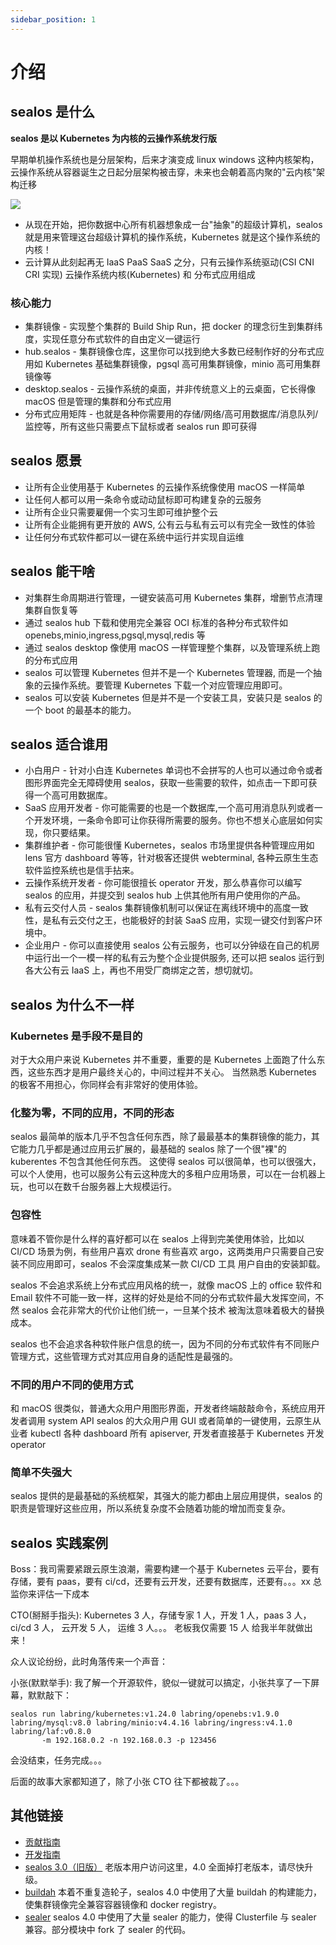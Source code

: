 ```yaml
---
sidebar_position: 1
---
```


# 介绍

## sealos 是什么

**sealos 是以 Kubernetes 为内核的云操作系统发行版**

早期单机操作系统也是分层架构，后来才演变成 linux windows 这种内核架构，云操作系统从容器诞生之日起分层架构被击穿，未来也会朝着高内聚的"云内核"架构迁移

![](https://user-images.githubusercontent.com/8912557/162092037-82b1fc5b-cf55-4224-8266-c1c6a989a602.png)

- 从现在开始，把你数据中心所有机器想象成一台"抽象"的超级计算机，sealos 就是用来管理这台超级计算机的操作系统，Kubernetes 就是这个操作系统的内核！
- 云计算从此刻起再无 IaaS PaaS SaaS 之分，只有云操作系统驱动(CSI CNI CRI 实现) 云操作系统内核(Kubernetes) 和 分布式应用组成

### 核心能力

- 集群镜像 - 实现整个集群的 Build Ship Run，把 docker 的理念衍生到集群纬度，实现任意分布式软件的自由定义一键运行
- hub.sealos - 集群镜像仓库，这里你可以找到绝大多数已经制作好的分布式应用如 Kubernetes 基础集群镜像，pgsql 高可用集群镜像，minio 高可用集群镜像等
- desktop.sealos - 云操作系统的桌面，并非传统意义上的云桌面，它长得像 macOS 但是管理的集群和分布式应用
- 分布式应用矩阵 - 也就是各种你需要用的存储/网络/高可用数据库/消息队列/监控等，所有这些只需要点下鼠标或者 sealos run 即可获得

## sealos 愿景

- 让所有企业使用基于 Kubernetes 的云操作系统像使用 macOS 一样简单
- 让任何人都可以用一条命令或动动鼠标即可构建复杂的云服务
- 让所有企业只需要雇佣一个实习生即可维护整个云
- 让所有企业能拥有更开放的 AWS, 公有云与私有云可以有完全一致性的体验
- 让任何分布式软件都可以一键在系统中运行并实现自运维

## sealos 能干啥

- 对集群生命周期进行管理，一键安装高可用 Kubernetes 集群，增删节点清理集群自恢复等
- 通过 sealos hub 下载和使用完全兼容 OCI 标准的各种分布式软件如 openebs,minio,ingress,pgsql,mysql,redis 等
- 通过 sealos desktop 像使用 macOS 一样管理整个集群，以及管理系统上跑的分布式应用
- sealos 可以管理 Kubernetes 但并不是一个 Kubernetes 管理器, 而是一个抽象的云操作系统。要管理 Kubernetes 下载一个对应管理应用即可。
- sealos 可以安装 Kubernetes 但是并不是一个安装工具，安装只是 sealos 的一个 boot 的最基本的能力。

## sealos 适合谁用

- 小白用户 - 针对小白连 Kubernetes 单词也不会拼写的人也可以通过命令或者图形界面完全无障碍使用 sealos，获取一些需要的软件，如点击一下即可获得一个高可用数据库。
- SaaS 应用开发者 - 你可能需要的也是一个数据库,一个高可用消息队列或者一个开发环境，一条命令即可让你获得所需要的服务。你也不想关心底层如何实现，你只要结果。
- 集群维护者 - 你可能很懂 Kubernetes，sealos 市场里提供各种管理应用如 lens 官方 dashboard 等等，针对极客还提供 webterminal, 各种云原生生态软件监控系统也是信手拈来。
- 云操作系统开发者 - 你可能很擅长 operator 开发，那么恭喜你可以编写 sealos 的应用，并提交到 sealos hub 上供其他所有用户使用你的产品。
- 私有云交付人员 - sealos 集群镜像机制可以保证在离线环境中的高度一致性，是私有云交付之王，也能极好的封装 SaaS 应用，实现一键交付到客户环境中。
- 企业用户 - 你可以直接使用 sealos 公有云服务，也可以分钟级在自己的机房中运行出一个一模一样的私有云为整个企业提供服务, 还可以把 sealos 运行到各大公有云 IaaS 上，再也不用受厂商绑定之苦，想切就切。

## sealos 为什么不一样

### Kubernetes 是手段不是目的

对于大众用户来说 Kubernetes 并不重要，重要的是 Kubernetes 上面跑了什么东西，这些东西才是用户最终关心的，中间过程并不关心。
当然熟悉 Kubernetes 的极客不用担心，你同样会有非常好的使用体验。

### 化整为零，不同的应用，不同的形态

sealos 最简单的版本几乎不包含任何东西，除了最最基本的集群镜像的能力，其它能力几乎都是通过应用云扩展的，最基础的 sealos 除了一个很"裸"的 kuberentes 不包含其他任何东西。
这使得 sealos 可以很简单，也可以很强大，可以个人使用，也可以服务公有云这种庞大的多租户应用场景，可以在一台机器上玩，也可以在数千台服务器上大规模运行。

### 包容性

意味着不管你是什么样的喜好都可以在 sealos 上得到完美使用体验，比如以 CI/CD 场景为例，有些用户喜欢 drone 有些喜欢 argo，这两类用户只需要自己安装不同应用即可，sealos 不会深度集成某一款 CI/CD 工具
用户自由的安装卸载。

sealos 不会追求系统上分布式应用风格的统一，就像 macOS 上的 office 软件和 Email 软件不可能一致一样，这样的好处是给不同的分布式软件最大发挥空间，不然 sealos 会花非常大的代价让他们统一，一旦某个技术
被淘汰意味着极大的替换成本。

sealos 也不会追求各种软件账户信息的统一，因为不同的分布式软件有不同账户管理方式，这些管理方式对其应用自身的适配性是最强的。

### 不同的用户不同的使用方式

和 macOS 很类似，普通大众用户用图形界面，开发者终端敲敲命令，系统应用开发者调用 system API
sealos 的大众用户用 GUI 或者简单的一键使用，云原生从业者 kubectl 各种 dashboard 所有 apiserver, 开发者直接基于 Kubernetes 开发 operator

### 简单不失强大

sealos 提供的是最基础的系统框架，其强大的能力都由上层应用提供，sealos 的职责是管理好这些应用，所以系统复杂度不会随着功能的增加而变复杂。

## sealos 实践案例

Boss：我司需要紧跟云原生浪潮，需要构建一个基于 Kubernetes 云平台，要有存储，要有 paas，要有 ci/cd，还要有云开发，还要有数据库，还要有。。。xx 总监你来评估一下成本

CTO(掰掰手指头): Kubernetes 3 人，存储专家 1 人，开发 1 人，paas 3 人， ci/cd 3 人， 云开发 5 人， 运维 3 人。。。 老板我仅需要 15 人 给我半年就做出来！

众人议论纷纷，此时角落传来一个声音：

小张(默默举手): 我了解一个开源软件，貌似一键就可以搞定，小张共享了一下屏幕，默默敲下：

```shell script
sealos run labring/kubernetes:v1.24.0 labring/openebs:v1.9.0 labring/mysql:v8.0 labring/minio:v4.4.16 labring/ingress:v4.1.0 labring/laf:v0.8.0
       -m 192.168.0.2 -n 192.168.0.3 -p 123456
```

会没结束，任务完成。。。

后面的故事大家都知道了，除了小张 CTO 往下都被裁了。。。

## 其他链接

- [贡献指南](developers/contributing.md)
- [开发指南](developers/developguide.md)
- [sealos 3.0（旧版）](https://github.com/labring/sealos/tree/release-v3.3.9#readme) 老版本用户访问这里，4.0 全面掉打老版本，请尽快升级。
- [buildah](https://github.com/containers/buildah) 本着不重复造轮子，sealos 4.0 中使用了大量 buildah 的构建能力，使集群镜像完全兼容容器镜像和 docker registry。
- [sealer](https://github.com/sealerio/sealer) sealos 4.0 中使用了大量 sealer 的能力，使得 Clusterfile 与 sealer 兼容。部分模块中 fork 了 sealer 的代码。
